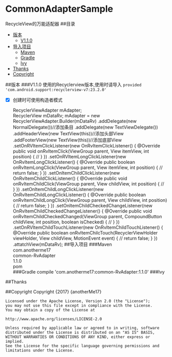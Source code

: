 # CommonAdapterSample
RecycleView的万能适配器
##目录  
* [版本](##版本)
  * [V1.1.0](###V1.1.0)
* [导入项目](##导入项目)  
  * [Maven](###Maven)
  * [Gradle](###Gradle)
  * [lvy](###lvy)
* [Thanks](##Thanks)
* [Copyright](##Copyright)

##版本
###V1.1.0
使用的Recyclerview版本,使用时请导入
`provided 'com.android.support:recyclerview-v7:23.2.0'`  
- [x] 创建时可使用构造者模式  
    


	RecyclerViewAdapter<NormalModel> mAdapter;  
	RecyclerView mDataRv;
 	mAdapter = new RecyclerViewAdapter.Builder<NormalModel>(mDataRv)
                .addDelegate(new NormalDelegate())//添加条目
                .addDelegate(new TextViewDelegate())
                .addHeaderView(new TextView(this))//添加头部View
                .addFooterView(new TextView(this))//添加底部View
                .setOnRVItemClickListener(new OnRvItemClickListener() {
                    @Override
                    public void onRvItemClick(ViewGroup parent, View itemView, int position) {
                        //
                    }
                })
                .setOnRVItemLongClickListener(new OnRvItemLongClickListener() {
                    @Override
                    public boolean onRvItemLongClick(ViewGroup parent, View itemView, int position) {
                        //
                        return false;
                    }
                })
                .setOnItemChildClickListener(new OnRvItemChildClickListener() {
                    @Override
                    public void onRvItemChildClick(ViewGroup parent, View childView, int position) {
                        //
                    }
                })
                .setOnItemChildLongClickListener(new OnRvItemChildLongClickListener() {
                    @Override
                    public boolean onRvItemChildLongClick(ViewGroup parent, View childView, int position) {
                       	//
                        return false;
                    }
                })
                .setOnItemChildCheckedChangeListener(new OnRvItemChildCheckedChangeListener() {
                    @Override
                    public void onRvItemChildCheckedChanged(ViewGroup parent, CompoundButton childView, int position, boolean isChecked) {
                        //
                    }
                })
				.setOnRVItemChildTouchListener(new OnRvItemChildTouchListener() {
                    @Override
                    public boolean onRvItemChilcTouch(RecyclerViewHolder viewHolder, View childView, MotionEvent event) {
                        //
                        return false;
                    }
                })
				.attatchView(mDataRv);
##导入项目
###Maven
    <dependency>  
    <groupId>com.anotherme17</groupId>  
	<artifactId>common-RvAdapter</artifactId>  
	<version>1.1.0</version>  
	<type>pom</type>  
	</dependency>
###Gradle
	compile 'com.anotherme17:common-RvAdapter:1.1.0'
###lvy
	<dependency org='com.anotherme17' name='common-RvAdapter' rev='1.1.0'>
  	 <artifact name='common-RvAdapter' ext='pom' ></artifact>
	</dependency>

##Thanks

##Copyright
	Copyright {2017} {anotherMe17}

   	Licensed under the Apache License, Version 2.0 (the "License");
   	you may not use this file except in compliance with the License.
   	You may obtain a copy of the License at

   	http://www.apache.org/licenses/LICENSE-2.0

   	Unless required by applicable law or agreed to in writing, software
   	distributed under the License is distributed on an "AS IS" BASIS,
   	WITHOUT WARRANTIES OR CONDITIONS OF ANY KIND, either express or implied.
   	See the License for the specific language governing permissions and
   	limitations under the License.
